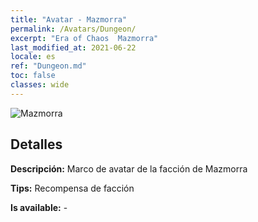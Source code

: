 ```yaml
---
title: "Avatar - Mazmorra"
permalink: /Avatars/Dungeon/
excerpt: "Era of Chaos  Mazmorra"
last_modified_at: 2021-06-22
locale: es
ref: "Dungeon.md"
toc: false
classes: wide
---
```

 ![Mazmorra](/images/a/avatarFrame_45.png)

## Detalles

 **Descripción:** Marco de avatar de la facción de Mazmorra 

 **Tips:** Recompensa de facción 

 **Is available:**  - 

